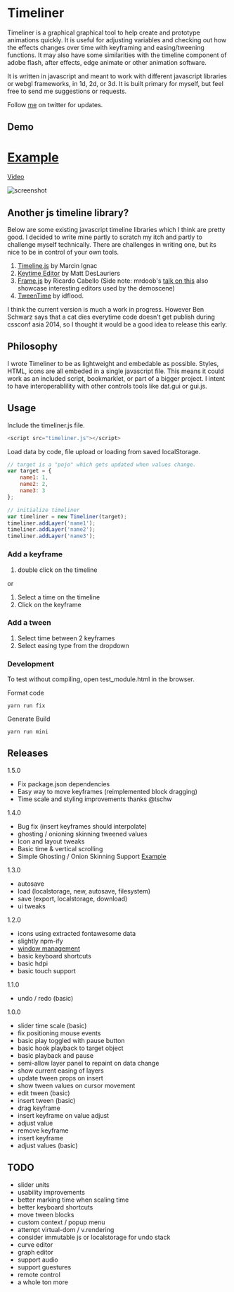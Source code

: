 # Timeliner

Timeliner is a graphical graphical tool to help create and prototype animations quickly. It is useful for adjusting variables and checking out how the effects changes over time with keyframing and easing/tweening functions. It may also have some similarities with the timeline component of adobe flash, after effects, edge animate or other animation software.

It is written in javascript and meant to work with different javascript libraries or webgl frameworks, in 1d, 2d, or 3d. It is built primary for myself, but feel free to send me suggestions or requests.

Follow [me](https://twitter.com/blurspline) on twitter for updates.

## Demo

# [Example](http://zz85.github.io/timeliner/test.html)

[Video](https://plus.google.com/117614030945250277079/posts/BiWe8Z7nHdk?pid=6086039289973564578&oid=117614030945250277079)

![screenshot](screenshot.png)

## Another js timeline library?

Below are some existing javascript timeline libraries which I think are pretty good. I decided to write mine partly to scratch my itch and partly to challenge myself technically. There are challenges in writing one, but its nice to be in control of your own tools.

1. [Timeline.js](https://github.com/vorg/timeline.js) by Marcin Ignac
2. [Keytime Editor](https://github.com/mattdesl/keytime-editor/) by Matt DesLauriers
3. [Frame.js](https://github.com/mrdoob/frame.js/) by Ricardo Cabello
(Side note: mrdoob's [talk on this](http://2013.jsconf.asia/blog/2013/11/8/jsconfasia-2013-mrdoob-ricardo-cabello-framejs) also showcase interesting editors used by the demoscene)
4. [TweenTime](https://github.com/idflood/TweenTime/) by idflood.

I think the current version is much a work in progress. However Ben Schwarz says that a cat dies everytime code doesn't get publish during cssconf asia 2014, so I thought it would be a good idea to release this early.

## Philosophy

I wrote Timeliner to be as lightweight and embedable as possible. Styles, HTML, icons are all embeded in a single javascript file. This means it could work as an included script, bookmarklet, or part of a bigger project. I intent to have interoperablility with other controls tools like dat.gui or gui.js.

## Usage

Include the timeliner.js file.

```js
<script src="timeliner.js"></script>
```

Load data by code, file upload or loading from saved localStorage.

```js
// target is a "pojo" which gets updated when values change.
var target = {
	name1: 1,
	name2: 2,
	name3: 3
};

// initialize timeliner
var timeliner = new Timeliner(target);
timeliner.addLayer('name1');
timeliner.addLayer('name2');
timeliner.addLayer('name3');
```

### Add a keyframe

1. double click on the timeline

or

1. Select a time on the timeline
2. Click on the keyframe

### Add a tween
1. Select time between 2 keyframes
2. Select easing type from the dropdown

### Development

To test without compiling, open test_module.html in the browser.

Format code

```
yarn run fix
```

Generate Build

```
yarn run mini
```


## Releases

1.5.0
- Fix package.json dependencies
- Easy way to move keyframes (reimplemented block dragging)
- Time scale and styling improvements thanks @tschw

1.4.0
- Bug fix (insert keyframes should interpolate)
- ghosting / onioning skinning tweened values
- Icon and layout tweaks
- Basic time & vertical scrolling
- Simple Ghosting / Onion Skinning Support [Example](http://zz85.github.io/timeliner/test_ghosts.html)

1.3.0
- autosave
- load (localstorage, new, autosave, filesystem)
- save (export, localstorage, download)
- ui tweaks

1.2.0
- icons using extracted fontawesome data
- slightly npm-ify
- [window management](http://codepen.io/zz85/pen/gbOoVP)
- basic keyboard shortcuts
- basic hdpi
- basic touch support

1.1.0
- undo / redo (basic)

1.0.0
- slider time scale (basic)
- fix positioning mouse events
- basic play toggled with pause button
- basic hook playback to target object
- basic playback and pause
- semi-allow layer panel to repaint on data change
- show current easing of layers
- update tween props on insert
- show tween values on cursor movement
- edit tween (basic)
- insert tween (basic)
- drag keyframe
- insert keyframe on value adjust
- adjust value
- remove keyframe
- insert keyframe
- adjust values (basic)

## TODO
- slider units
- usability improvements
- better marking time when scaling time
- better keyboard shortcuts
- move tween blocks
- custom context / popup menu
- attempt virtual-dom / v.rendering
- consider immutable js or localstorage for undo stack
- curve editor
- graph editor
- support audio
- support guestures
- remote control
- a whole ton more